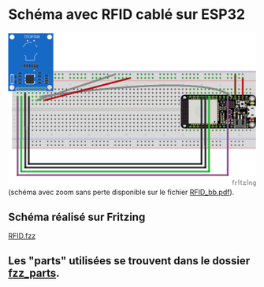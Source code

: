 # Schéma avec RFID cablé sur ESP32
![SCHEMA](RFID_bb.png)
(schéma avec zoom sans perte disponible sur le fichier [RFID_bb.pdf](RFID_bb.pdf)).

## Schéma réalisé sur Fritzing

[RFID.fzz](RFID.fzz)

## Les "parts" utilisées se trouvent dans le dossier [fzz_parts](fzz_parts).
